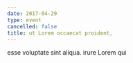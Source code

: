 ```yaml
---
date: 2017-04-29
type: event
cancelled: false
title: ut Lorem occaecat proident,
---
```

esse voluptate sint aliqua. irure Lorem qui